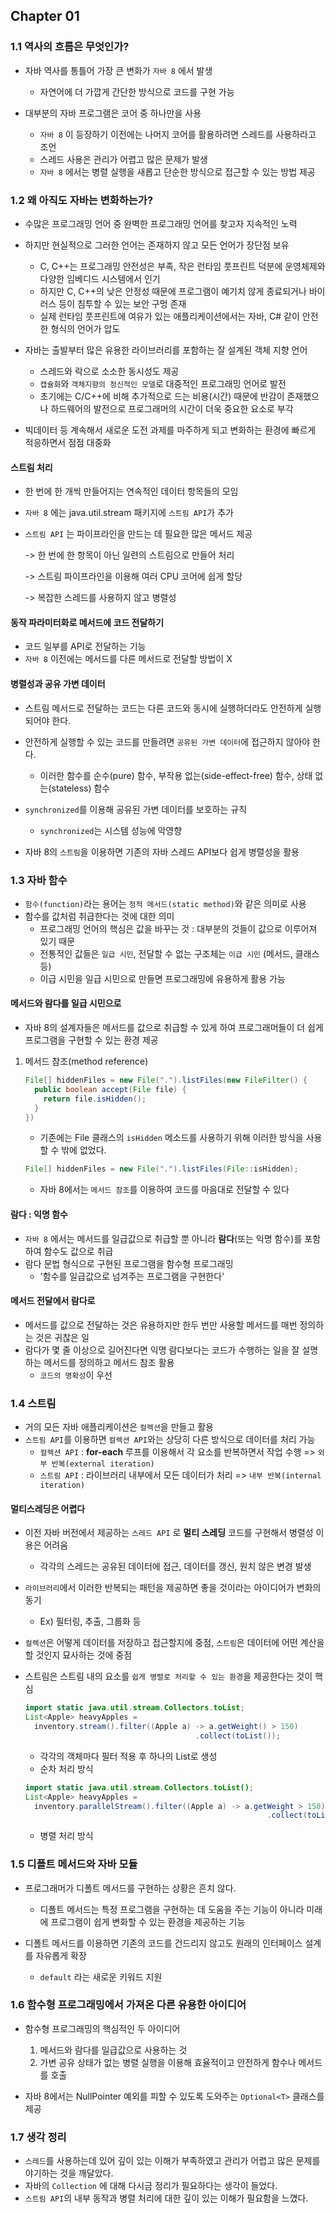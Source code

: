 ## Chapter 01



### 1.1 역사의 흐름은 무엇인가?

- 자바 역사를 통틀어 가장 큰 변화가 `자바 8` 에서 발생
  - 자연어에 더 가깝게 간단한 방식으로 코드를 구현 가능

- 대부분의 자바 프로그램은 코어 중 하나만을 사용
  - `자바 8` 이 등장하기 이전에는 나머지 코어를 활용하려면 스레드를 사용하라고 조언
  - 스레드 사용은 관리가 어렵고 많은 문제가 발생
  - `자바 8` 에서는 병렬 실행을 새롭고 단순한 방식으로 접근할 수 있는 방법 제공



### 1.2 왜 아직도 자바는 변화하는가?

- 수많은 프로그래밍 언어 중 완벽한 프로그래밍 언어를 찾고자 지속적인 노력
- 하지만 현실적으로 그러한 언어는 존재하지 않고 모든 언어가 장단점 보유
  - C, C++는 프로그래밍 안전성은 부족, 작은 런타임 풋프린트 덕분에 운영체제와 다양한 임베디드 시스템에서 인기
  - 하지만 C, C++의 낮은 안정성 때문에 프로그램이 예기치 않게 종료되거나 바이러스 등이 침투할 수 있는 보안 구멍 존재
  - 실제 런타임 풋프린트에 여유가 있는 애플리케이션에서는 자바, C# 같이 안전한 형식의 언어가 압도

- 자바는 출발부터 많은 유용한 라이브러리를 포함하는 잘 설계된 객체 지향 언어
  - 스레드와 락으로 소소한 동시성도 제공
  - `캡슐화`와 `객체지향의 정신적인 모델`로 대중적인 프로그래밍 언어로 발전
  - 초기에는 C/C++에 비해 추가적으로 드는 비용(시간) 때문에 반감이 존재했으나 하드웨어의 발전으로 프로그래머의 시간이 더욱 중요한 요소로 부각

- 빅데이터 등 계속해서 새로운 도전 과제를 마주하게 되고 변화하는 환경에 빠르게 적응하면서 점점 대중화



#### 스트림 처리

- 한 번에 한 개씩 만들어지는 연속적인 데이터 항목들의 모임

- `자바 8` 에는 java.util.stream 패키지에 `스트림 API`가 추가

- `스트림 API` 는 파이프라인을 만드는 데 필요한 많은 메서드 제공

  -> 한 번에 한 항목이 아닌 일련의 스트림으로 만들어 처리

  -> 스트림 파이프라인을 이용해 여러 CPU 코어에 쉽게 할당

  -> 복잡한 스레드를 사용하지 않고 병렬성



#### 동작 파라미터화로 메서드에 코드 전달하기

- 코드 일부를 API로 전달하는 기능
- `자바 8` 이전에는 메서드를 다른 메서드로 전달할 방법이 X



#### 병렬성과 공유 가변 데이터

- 스트림 메서드로 전달하는 코드는 다른 코드와 동시에 실행하더라도 안전하게 실행되어야 한다.
- 안전하게 실행할 수 있는 코드를 만들려면 `공유된 가변 데이터`에 접근하지 않아야 한다.
  - 이러한 함수를 순수(pure) 함수, 부작용 없는(side-effect-free) 함수, 상태 없는(stateless) 함수

- `synchronized`를 이용해 공유된 가변 데이터를 보호하는 규칙
  - `synchronized`는 시스템 성능에 악영향

- 자바 8의 `스트림`을 이용하면 기존의 자바 스레드 API보다 쉽게 병렬성을 활용



### 1.3 자바 함수

- `함수(function)`라는 용어는 `정적 메서드(static method)`와 같은 의미로 사용
- 함수를 값처럼 취급한다는 것에 대한 의미
  - 프로그래밍 언어의 핵심은 값을 바꾸는 것 : 대부분의 것들이 값으로 이루어져 있기 때문
  - 전통적인 값들은 `일급 시민`, 전달할 수 없는 구조체는 `이급 시민` (메서드, 클래스 등)
  - 이급 시민을 일급 시민으로 만들면 프로그래밍에 유용하게 활용 가능



#### 메서드와 람다를 일급 시민으로

- 자바 8의 설계자들은 메서드를 값으로 취급할 수 있게 하여 프로그래머들이 더 쉽게 프로그램을 구현할 수 있는 환경 제공

1. 메서드 참조(method reference)

   ``` java
   File[] hiddenFiles = new File(".").listFiles(new FileFilter() {
     public boolean accept(File file) {
       return file.isHidden();
     }
   })
   ```

   - 기존에는 File 클래스의 `isHidden` 메소드를 사용하기 위해 이러한 방식을 사용할 수 밖에 없었다.

   ``` java
   File[] hiddenFiles = new File(".").listFiles(File::isHidden);
   ```

   - 자바 8에서는 `메서드 참조`를 이용하여 코드를 마음대로 전달할 수 있다



#### 람다 : 익명 함수

- `자바 8` 에서는 메서드를 일급값으로 취급할 뿐 아니라 **람다**(또는 익명 함수)를 포함하여 함수도 값으로 취급
- 람다 문법 형식으로 구현된 프로그램을 함수형 프로그래밍
  - '함수를 일급값으로 넘겨주는 프로그램을 구현한다'



#### 메서드 전달에서 람다로

- 메서드를 값으로 전달하는 것은 유용하지만 한두 번만 사용할 메서드를 매번 정의하는 것은 귀찮은 일
- 람다가 몇 줄 이상으로 길어진다면 익명 람다보다는 코드가 수행하는 일을 잘 설명하는 메서드를 정의하고 메서드 참조 활용
  - `코드의 명확성`이 우선



### 1.4 스트림

- 거의 모든 자바 애플리케이션은 `컬렉션`을 만들고 활용
- `스트림 API`를 이용하면 `컬렉션 API`와는 상당히 다른 방식으로 데이터를 처리 가능
  - `컬렉션 API` : **for-each** 루프를 이용해서 각 요소를 반복하면서 작업 수행 => `외부 반복(external iteration)`
  - `스트림 API` : 라이브러리 내부에서 모든 데이터가 처리 => `내부 반복(internal iteration)`



#### 멀티스레딩은 어렵다

- 이전 자바 버전에서 제공하는 `스레드 API` 로 **멀티 스레딩** 코드를 구현해서 병렬성 이용은 어려움
  - 각각의 스레드는 공유된 데이터에 접근, 데이터를 갱신, 원치 않은 변경 발생

- `라이브러리`에서 이러한 반복되는 패턴을 제공하면 좋을 것이라는 아이디어가 변화의 동기
  - Ex) 필터링, 추출, 그룹화 등

- `컬렉션`은 어떻게 데이터를 저장하고 접근할지에 중점, `스트림`은 데이터에 어떤 계산을 할 것인지 묘사하는 것에 중점

- 스트림은 스트림 내의 요소를 `쉽게 병렬로 처리할 수 있는 환경`을 제공한다는 것이 핵심

  ``` java
  import static java.util.stream.Collectors.toList;
  List<Apple> heavyApples =
    inventory.stream().filter((Apple a) -> a.getWeight() > 150)
    									.collect(toList());
  ```

  - 각각의 객체마다 필터 적용 후 하나의 List로 생성
  - 순차 처리 방식

  ``` java
  import static java.util.stream.Collectors.toList();
  List<Apple> heavyApples =
    inventory.parallelStream().filter((Apple a) -> a.getWeight > 150)
    													.collect(toList());
  ```

  - 병렬 처리 방식



### 1.5 디폴트 메서드와 자바 모듈

- 프로그래머가 디폴트 메서드를 구현하는 상황은 흔치 않다.
  - 디폴트 메서드는 특정 프로그램을 구현하는 데 도움을 주는 기능이 아니라 미래에 프로그램이 쉽게 변화할 수 있는 환경을 제공하는 기능

- 디폴트 메서드를 이용하면 기존의 코드를 건드리지 않고도 원래의 인터페이스 설계를 자유롭게 확장
  - `default` 라는 새로운 키워드 지원



### 1.6 함수형 프로그래밍에서 가져온 다른 유용한 아이디어

- 함수형 프로그래밍의 핵심적인 두 아이디어
  1. 메서드와 람다를 일급값으로 사용하는 것
  2. 가변 공유 상태가 없는 병렬 실행을 이용해 효율적이고 안전하게 함수나 메서드를 호출

- 자바 8에서는 NullPointer 예외를 피할 수 있도록 도와주는 `Optional<T>` 클래스를 제공



### 1.7 생각 정리

- `스레드`를 사용하는데 있어 깊이 있는 이해가 부족하였고 관리가 어렵고 많은 문제를 야기하는 것을 깨달았다.
- 자바의 `Collection` 에 대해 다시금 정리가 필요하다는 생각이 들었다.
- `스트림 API`의 내부 동작과 병렬 처리에 대한 깊이 있는 이해가 필요함을 느꼈다.